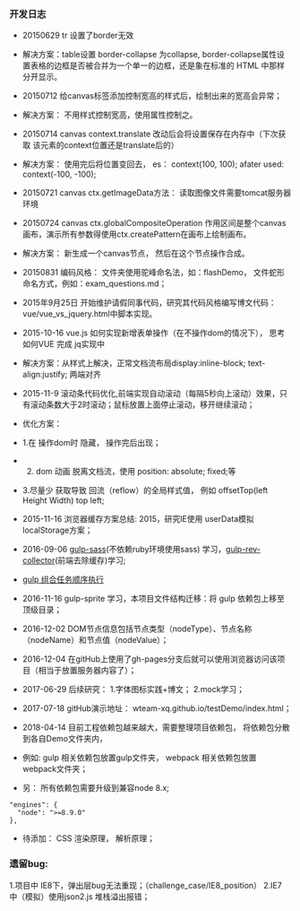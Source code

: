 ### 开发日志
* 20150629 tr 设置了border无效
* 解决方案：table设置 border-collapse 为collapse, border-collapse属性设置表格的边框是否被合并为一个单一的边框，还是象在标准的 HTML 中那样分开显示。
* 20150712 给canvas标签添加控制宽高的样式后，绘制出来的宽高会异常；
* 解决方案： 不用样式控制宽高，使用属性控制之。
* 20150714 canvas context.translate 改动后会将设置保存在内存中（下次获取 该元素的context位置还是translate后的）
* 解决方案： 使用完后将位置变回去， es： context(100, 100); afater used: context(-100, -100);
* 20150721 canvas ctx.getImageData方法： 读取图像文件需要tomcat服务器环境
* 20150724 canvas ctx.globalCompositeOperation 作用区间是整个canvas画布，演示所有参数得使用ctx.createPattern在画布上绘制画布。
* 解决方案： 新生成一个canvas节点， 然后在这个节点操作合成。
* 20150831 编码风格： 文件夹使用驼峰命名法，如：flashDemo， 文件蛇形命名方式，例如：exam_questions.md；
* 2015年9月25日 开始维护请假同事代码，研究其代码风格编写博文代码：vue/vue_vs_jquery.html中脚本实现。
* 2015-10-16 vue.js 如何实现新增表单操作（在不操作dom的情况下）， 思考如何VUE 完成 jq实现中
* 解决方案：从样式上解决，正常文档流布局display:inline-block; text-align:justify; 两端对齐
* 2015-11-9 滚动条代码优化,前端实现自动滚动（每隔5秒向上滚动）效果，只有滚动条数大于2时滚动；鼠标放置上面停止滚动，移开继续滚动；
* 优化方案：
* 1.在 操作dom时 隐藏， 操作完后出现；
* 2. dom 动画 脱离文档流，使用 position: absolute; fixed;等
* 3.尽量少 获取导致 回流（reflow）的全局样式值， 例如 offsetTop(left Height Width)  top left;  
* 2015-11-16 浏览器缓存方案总结: 2015，研究IE使用 userData模拟localStorage方案；

* 2016-09-06 [gulp-sass](https://www.npmjs.com/package/gulp-sass)(不依赖ruby环境使用sass) 学习，[gulp-rev-collector](https://www.npmjs.com/package/gulp-rev-collector)(前端去除缓存)学习;
* [gulp 组合任务顺序执行](http://zhangruojun.com/gulpshun-xu-zhi-xing-ren-wu/)
* 2016-11-16 gulp-sprite 学习，本项目文件结构迁移：将 gulp 依赖包上移至顶级目录；

* 2016-12-02  DOM节点信息包括节点类型（nodeType）、节点名称（nodeName）和节点值（nodeValue）；
* 2016-12-04 在gitHub上使用了gh-pages分支后就可以使用浏览器访问该项目（相当于放置服务器内容了）；
* 2017-06-29 后续研究： 1.字体图标实践+博文； 2.mock学习；
* 2017-07-18 gitHub演示地址： wteam-xq.github.io/testDemo/index.html；

* 2018-04-14 目前工程依赖包越来越大，需要整理项目依赖包， 将依赖包分散到各自Demo文件夹内， 
* 例如: gulp 相关依赖包放置gulp文件夹， webpack 相关依赖包放置 webpack文件夹；
* 另： 所有依赖包需要升级到兼容node 8.x;
```
"engines": {
  "node": ">=8.9.0"
},
```
* 待添加： CSS 渲染原理， 解析原理；

### 遗留bug:
1.项目中 IE8下，弹出层bug无法重现；（challenge_case/IE8_position）
2.IE7 中（模拟）使用json2.js 堆栈溢出报错；
